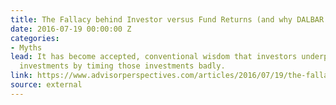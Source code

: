 ```yaml
---
title: The Fallacy behind Investor versus Fund Returns (and why DALBAR is dead wrong)
date: 2016-07-19 00:00:00 Z
categories:
- Myths
lead: It has become accepted, conventional wisdom that investors underperform their
  investments by timing those investments badly.
link: https://www.advisorperspectives.com/articles/2016/07/19/the-fallacy-behind-investor-versus-fund-returns-and-why-dalbar-is-dead-wrong
source: external
---
```


